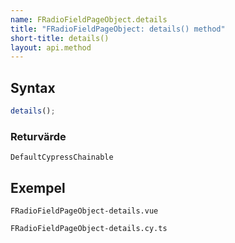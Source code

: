 ```yaml
---
name: FRadioFieldPageObject.details
title: "FRadioFieldPageObject: details() method"
short-title: details()
layout: api.method
---
```


## Syntax

```ts nocompile nolint
details();
```

### Returvärde

`DefaultCypressChainable`

## Exempel

```import static
FRadioFieldPageObject-details.vue
```

```import
FRadioFieldPageObject-details.cy.ts
```

